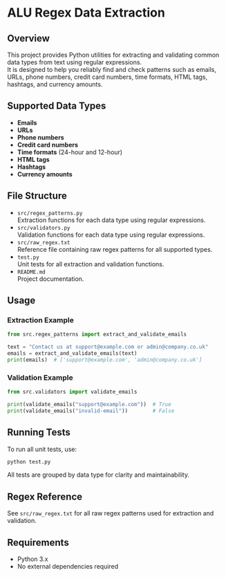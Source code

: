 # ALU Regex Data Extraction

## Overview

This project provides Python utilities for extracting and validating common data types from text using regular expressions.  
It is designed to help you reliably find and check patterns such as emails, URLs, phone numbers, credit card numbers, time formats, HTML tags, hashtags, and currency amounts.

## Supported Data Types

- **Emails**
- **URLs**
- **Phone numbers**
- **Credit card numbers**
- **Time formats** (24-hour and 12-hour)
- **HTML tags**
- **Hashtags**
- **Currency amounts**

## File Structure

- `src/regex_patterns.py`  
  Extraction functions for each data type using regular expressions.
- `src/validators.py`  
  Validation functions for each data type using regular expressions.
- `src/raw_regex.txt`  
  Reference file containing raw regex patterns for all supported types.
- `test.py`  
  Unit tests for all extraction and validation functions.
- `README.md`  
  Project documentation.

## Usage

### Extraction Example

```python
from src.regex_patterns import extract_and_validate_emails

text = "Contact us at support@example.com or admin@company.co.uk"
emails = extract_and_validate_emails(text)
print(emails)  # ['support@example.com', 'admin@company.co.uk']
```

### Validation Example

```python
from src.validators import validate_emails

print(validate_emails("support@example.com"))  # True
print(validate_emails("invalid-email"))        # False
```

## Running Tests

To run all unit tests, use:

```sh
python test.py
```

All tests are grouped by data type for clarity and maintainability.

## Regex Reference

See `src/raw_regex.txt` for all raw regex patterns used for extraction and validation.

## Requirements

- Python 3.x
- No external dependencies required

<!-- ## License

MIT License -->